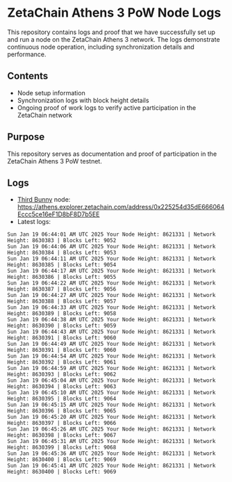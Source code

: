 # ZetaChain Athens 3 PoW Node Logs
This repository contains logs and proof that we have successfully set up and run a node on the ZetaChain Athens 3 network. The logs demonstrate continuous node operation, including synchronization details and performance.

## Contents
- Node setup information
- Synchronization logs with block height details
- Ongoing proof of work logs to verify active participation in the ZetaChain network

## Purpose
This repository serves as documentation and proof of participation in the ZetaChain Athens 3 PoW testnet.

## Logs

- [Third Bunny](https://thirdbunny.xyz/) node: https://athens.explorer.zetachain.com/address/0x225254d35dE666064Eccc5ce16eF1D8bF8D7b5EE
- Latest logs:
```
Sun Jan 19 06:44:01 AM UTC 2025 Your Node Height: 8621331 | Network Height: 8630383 | Blocks Left: 9052
Sun Jan 19 06:44:06 AM UTC 2025 Your Node Height: 8621331 | Network Height: 8630384 | Blocks Left: 9053
Sun Jan 19 06:44:11 AM UTC 2025 Your Node Height: 8621331 | Network Height: 8630385 | Blocks Left: 9054
Sun Jan 19 06:44:17 AM UTC 2025 Your Node Height: 8621331 | Network Height: 8630386 | Blocks Left: 9055
Sun Jan 19 06:44:22 AM UTC 2025 Your Node Height: 8621331 | Network Height: 8630387 | Blocks Left: 9056
Sun Jan 19 06:44:27 AM UTC 2025 Your Node Height: 8621331 | Network Height: 8630388 | Blocks Left: 9057
Sun Jan 19 06:44:33 AM UTC 2025 Your Node Height: 8621331 | Network Height: 8630389 | Blocks Left: 9058
Sun Jan 19 06:44:38 AM UTC 2025 Your Node Height: 8621331 | Network Height: 8630390 | Blocks Left: 9059
Sun Jan 19 06:44:43 AM UTC 2025 Your Node Height: 8621331 | Network Height: 8630391 | Blocks Left: 9060
Sun Jan 19 06:44:49 AM UTC 2025 Your Node Height: 8621331 | Network Height: 8630391 | Blocks Left: 9060
Sun Jan 19 06:44:54 AM UTC 2025 Your Node Height: 8621331 | Network Height: 8630392 | Blocks Left: 9061
Sun Jan 19 06:44:59 AM UTC 2025 Your Node Height: 8621331 | Network Height: 8630393 | Blocks Left: 9062
Sun Jan 19 06:45:04 AM UTC 2025 Your Node Height: 8621331 | Network Height: 8630394 | Blocks Left: 9063
Sun Jan 19 06:45:10 AM UTC 2025 Your Node Height: 8621331 | Network Height: 8630395 | Blocks Left: 9064
Sun Jan 19 06:45:15 AM UTC 2025 Your Node Height: 8621331 | Network Height: 8630396 | Blocks Left: 9065
Sun Jan 19 06:45:20 AM UTC 2025 Your Node Height: 8621331 | Network Height: 8630397 | Blocks Left: 9066
Sun Jan 19 06:45:26 AM UTC 2025 Your Node Height: 8621331 | Network Height: 8630398 | Blocks Left: 9067
Sun Jan 19 06:45:31 AM UTC 2025 Your Node Height: 8621331 | Network Height: 8630399 | Blocks Left: 9068
Sun Jan 19 06:45:36 AM UTC 2025 Your Node Height: 8621331 | Network Height: 8630400 | Blocks Left: 9069
Sun Jan 19 06:45:41 AM UTC 2025 Your Node Height: 8621331 | Network Height: 8630400 | Blocks Left: 9069
```
